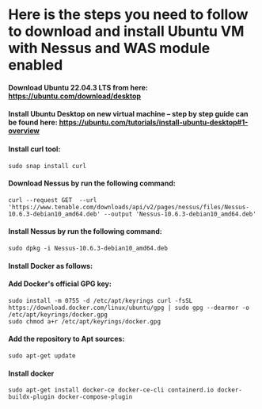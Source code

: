 # Here is the steps you need to follow to download and install Ubuntu VM with Nessus and WAS module enabled

#### Download Ubuntu 22.04.3 LTS from here: https://ubuntu.com/download/desktop

#### Install Ubuntu Desktop on new virtual machine – step by step guide can be found here: https://ubuntu.com/tutorials/install-ubuntu-desktop#1-overview

#### Install curl tool: 
```sudo snap install curl ```

#### Download Nessus by run the following command: 
```curl --request GET  --url 'https://www.tenable.com/downloads/api/v2/pages/nessus/files/Nessus-10.6.3-debian10_amd64.deb' --output 'Nessus-10.6.3-debian10_amd64.deb'```

#### Install Nessus by run the following command: 
```sudo dpkg -i Nessus-10.6.3-debian10_amd64.deb```

#### Install Docker as follows: 

#### Add Docker's official GPG key: 
```sudo apt-get update sudo apt-get install ca-certificates curl gnupg 
sudo install -m 0755 -d /etc/apt/keyrings curl -fsSL https://download.docker.com/linux/ubuntu/gpg | sudo gpg --dearmor -o /etc/apt/keyrings/docker.gpg 
sudo chmod a+r /etc/apt/keyrings/docker.gpg
``` 

#### Add the repository to Apt sources: 
```echo "deb [arch=$(dpkg --print-architecture) signed-by=/etc/apt/keyrings/docker.gpg] https://download.docker.com/linux/ubuntu $(. /etc/os-release && echo "$VERSION_CODENAME") stable" | sudo tee /etc/apt/sources.list.d/docker.list > /dev/null 
sudo apt-get update
``` 

#### Install docker 
```sudo apt-get install docker-ce docker-ce-cli containerd.io docker-buildx-plugin docker-compose-plugin```
